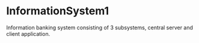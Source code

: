 # InformationSystem1

Information banking system consisting of 3 subsystems, central server and client application.
